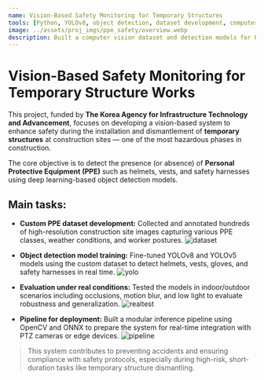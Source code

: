 ```yaml
---
name: Vision-Based Safety Monitoring for Temporary Structures
tools: [Python, YOLOv8, object detection, dataset development, computer vision]
image: ../assets/proj_imgs/ppe_safety/overview.webp
description: Built a computer vision dataset and detection models for PPE monitoring during the installation and dismantlement of temporary structures.
---
```


# Vision-Based Safety Monitoring for Temporary Structure Works

This project, funded by **The Korea Agency for Infrastructure Technology and Advancement**, focuses on developing a vision-based system to enhance safety during the installation and dismantlement of **temporary structures** at construction sites — one of the most hazardous phases in construction.

The core objective is to detect the presence (or absence) of **Personal Protective Equipment (PPE)** such as helmets, vests, and safety harnesses using deep learning-based object detection models.

## Main tasks:

- **Custom PPE dataset development:** Collected and annotated hundreds of high-resolution construction site images capturing various PPE classes, weather conditions, and worker postures.
![dataset](../assets/proj_imgs/ppe_safety/dataset.webp)

- **Object detection model training:** Fine-tuned YOLOv8 and YOLOv5 models using the custom dataset to detect helmets, vests, gloves, and safety harnesses in real time.
![yolo](../assets/proj_imgs/ppe_safety/yolo_results.webp)

- **Evaluation under real conditions:** Tested the models in indoor/outdoor scenarios including occlusions, motion blur, and low light to evaluate robustness and generalization.
![realtest](../assets/proj_imgs/ppe_safety/evaluation.webp)

- **Pipeline for deployment:** Built a modular inference pipeline using OpenCV and ONNX to prepare the system for real-time integration with PTZ cameras or edge devices.
![pipeline](../assets/proj_imgs/ppe_safety/pipeline.webp)

> This system contributes to preventing accidents and ensuring compliance with safety protocols, especially during high-risk, short-duration tasks like temporary structure dismantling.
